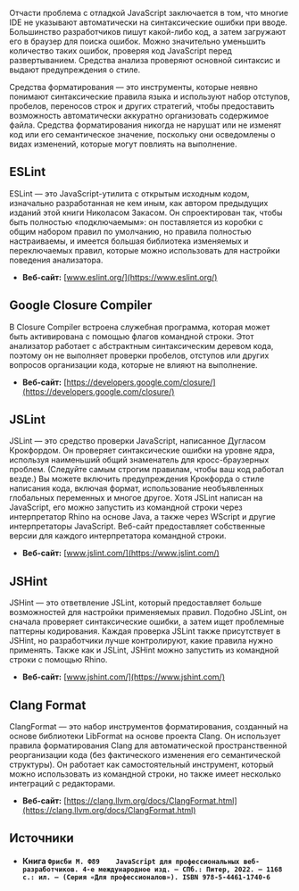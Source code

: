 Отчасти проблема с отладкой JavaScript заключается в том, что многие IDE не указывают автоматически на синтаксические ошибки при вводе. Большинство разработчиков пишут какой-либо код, а затем загружают его в браузер для поиска ошибок. Можно значительно уменьшить количество таких ошибок, проверяя код JavaScript перед развертыванием. Средства анализа проверяют основной синтаксис и выдают предупреждения о стиле.

Средства форматирования — это инструменты, которые неявно понимают синтаксические правила языка и используют набор отступов, пробелов, переносов строк и других стратегий, чтобы предоставить возможность автоматически аккуратно организовать содержимое файла. Средства форматирования никогда не нарушат или не изменят код или его семантическое значение, поскольку они осведомлены о видах изменений, которые могут повлиять на выполнение.

## ESLint

ESLint — это JavaScript-утилита с открытым исходным кодом, изначально разработанная не кем иным, как автором предыдущих изданий этой книги Николасом Закасом. Он спроектирован так, чтобы быть полностью «подключаемым»: он поставляется из коробки с общим набором правил по умолчанию, но правила полностью настраиваемы, и имеется большая библиотека изменяемых и переключаемых правил, которые можно использовать для настройки поведения анализатора.

- **Веб-сайт:** [www.eslint.org/](https://www.eslint.org/)

## Google Closure Compiler

В Closure Compiler встроена служебная программа, которая может быть активирована с помощью флагов командной строки. Этот анализатор работает с абстрактным синтаксическим деревом кода, поэтому он не выполняет проверки пробелов, отступов или других вопросов организации кода, которые не влияют на выполнение.

- **Веб-сайт:** [https://developers.google.com/closure/](https://developers.google.com/closure/)

## JSLint

JSLint — это средство проверки JavaScript, написанное Дугласом Крокфордом. Он проверяет синтаксические ошибки на уровне ядра, используя наименьший общий знаменатель для кросс-браузерных проблем. (Следуйте самым строгим правилам, чтобы ваш код работал везде.) Вы можете включить предупреждения Крокфорда о стиле написания кода, включая формат, использование необъявленных глобальных переменных и многое другое. Хотя JSLint написан на JavaScript, его можно запустить из командной строки через интерпретатор Rhino на основе Java, а также через WScript и другие интерпретаторы JavaScript. Веб-сайт предоставляет собственные версии для каждого интерпретатора командной строки.

- **Веб-сайт:** [www.jslint.com/](https://www.jslint.com/)

## JSHint

JSHint — это ответвление JSLint, который предоставляет больше возможностей для настройки применяемых правил. Подобно JSLint, он сначала проверяет синтаксические ошибки, а затем ищет проблемные паттерны кодирования. Каждая проверка JSLint также присутствует в JSHint, но разработчики лучше контролируют, какие правила нужно применять. Также как и JSLint, JSHint можно запустить из командной строки с помощью Rhino.

- **Веб-сайт:** [www.jshint.com/](https://www.jshint.com/)

## Clang Format

ClangFormat — это набор инструментов форматирования, созданный на основе библиотеки LibFormat на основе проекта Clang. Он использует правила форматирования Clang для автоматической пространственной реорганизации кода (без фактического изменения его семантической структуры). Он работает как самостоятельный инструмент, который можно использовать из командной строки, но также имеет несколько интеграций с редакторами.

- **Веб-сайт:** [https://clang.llvm.org/docs/ClangFormat.html](https://clang.llvm.org/docs/ClangFormat.html)

## Источники
- #### Книга  `Фрисби М. Ф89	JavaScript для профессиональных веб-разработчиков. 4-е международное изд. — СПб.: Питер, 2022. — 1168 с.: ил. — (Серия «Для профессионалов»). ISBN 978-5-4461-1740-6`